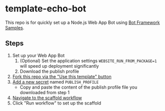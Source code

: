# template-echo-bot

This repo is for quickly set up a Node.js Web App Bot using [Bot Framework Samples](https://github.com/microsoft/BotFramework-Samples/).

## Steps

1. Set up your Web App Bot
   1. (Optional) Set the application settings `WEBSITE_RUN_FROM_PACKAGE=1` will speed up deployment significantly
   1. Download the publish profile
1. [Fork this repo via the "Use this template" button](https://github.com/compulim/template-echo-bot/generate)
1. [Add a new secret](../../settings/secrets/actions/new) named `PUBLISH_PROFILE`
   - Copy and paste the content of the publish profile file you downloaded from step 1
1. [Navigate to the scaffold workflow](../../actions/workflows/set-up-scaffold.yaml)
1. Click "Run workflow" to set up the scaffold
